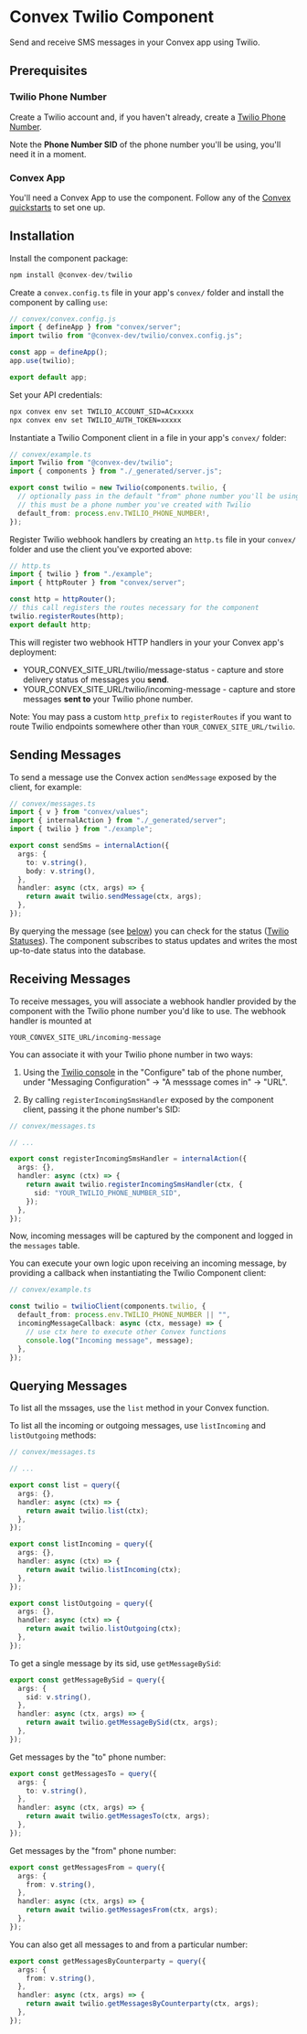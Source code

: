 # Convex Twilio Component

Send and receive SMS messages in your Convex app using Twilio.

## Prerequisites

### Twilio Phone Number

Create a Twilio account and, if you haven't already, create a [Twilio Phone Number](https://www.twilio.com/docs/phone-numbers).

Note the **Phone Number SID** of the phone number you'll be using, you'll need it in a moment.

### Convex App

You'll need a Convex App to use the component. Follow any of the [Convex quickstarts](https://docs.convex.dev/home) to set one up.

## Installation

Install the component package:

```ts
npm install @convex-dev/twilio
```

Create a `convex.config.ts` file in your app's `convex/` folder and install the component by calling `use`:

```ts
// convex/convex.config.js
import { defineApp } from "convex/server";
import twilio from "@convex-dev/twilio/convex.config.js";

const app = defineApp();
app.use(twilio);

export default app;
```

Set your API credentials:

```sh
npx convex env set TWILIO_ACCOUNT_SID=ACxxxxx
npx convex env set TWILIO_AUTH_TOKEN=xxxxx
```

Instantiate a Twilio Component client in a file in your app's `convex/` folder:

```ts
// convex/example.ts
import Twilio from "@convex-dev/twilio";
import { components } from "./_generated/server.js";

export const twilio = new Twilio(components.twilio, {
  // optionally pass in the default "from" phone number you'll be using
  // this must be a phone number you've created with Twilio
  default_from: process.env.TWILIO_PHONE_NUMBER!,
});
```

Register Twilio webhook handlers by creating an `http.ts` file in your `convex/` folder and use the client you've exported above:

```ts
// http.ts
import { twilio } from "./example";
import { httpRouter } from "convex/server";

const http = httpRouter();
// this call registers the routes necessary for the component
twilio.registerRoutes(http);
export default http;
```

This will register two webhook HTTP handlers in your your Convex app's deployment:

- YOUR_CONVEX_SITE_URL/twilio/message-status - capture and store delivery status of messages you **send**.
- YOUR_CONVEX_SITE_URL/twilio/incoming-message - capture and store messages **sent to** your Twilio phone number.

Note: You may pass a custom `http_prefix` to `registerRoutes` if you want to
route Twilio endpoints somewhere other than `YOUR_CONVEX_SITE_URL/twilio`.

## Sending Messages

To send a message use the Convex action `sendMessage` exposed by the client, for example:

```ts
// convex/messages.ts
import { v } from "convex/values";
import { internalAction } from "./_generated/server";
import { twilio } from "./example";

export const sendSms = internalAction({
  args: {
    to: v.string(),
    body: v.string(),
  },
  handler: async (ctx, args) => {
    return await twilio.sendMessage(ctx, args);
  },
});
```

By querying the message (see [below](#querying-messages)) you can check for the status ([Twilio Statuses](https://www.twilio.com/docs/messaging/api/message-resource#message-status-values)). The component subscribes to status updates and writes the most up-to-date status into the database.

## Receiving Messages

To receive messages, you will associate a webhook handler provided by the component with the Twilio phone number you'd like to use.
The webhook handler is mounted at

```
YOUR_CONVEX_SITE_URL/incoming-message
```

You can associate it with your Twilio phone number in two ways:

1. Using the [Twilio console](https://console.twilio.com/) in the "Configure" tab of the phone number, under "Messaging Configuration" -> "A messsage comes in" -> "URL".

2. By calling `registerIncomingSmsHandler` exposed by the component client, passing it the phone number's SID:

```ts
// convex/messages.ts

// ...

export const registerIncomingSmsHandler = internalAction({
  args: {},
  handler: async (ctx) => {
    return await twilio.registerIncomingSmsHandler(ctx, {
      sid: "YOUR_TWILIO_PHONE_NUMBER_SID",
    });
  },
});
```

Now, incoming messages will be captured by the component and logged in the `messages` table.

You can execute your own logic upon receiving an incoming message, by providing a callback when instantiating the Twilio Component client:

```ts
// convex/example.ts

const twilio = twilioClient(components.twilio, {
  default_from: process.env.TWILIO_PHONE_NUMBER || "",
  incomingMessageCallback: async (ctx, message) => {
    // use ctx here to execute other Convex functions
    console.log("Incoming message", message);
  },
});
```

## Querying Messages

To list all the mssages, use the `list` method in your Convex function.

To list all the incoming or outgoing messages, use `listIncoming` and `listOutgoing` methods:

```ts
// convex/messages.ts

// ...

export const list = query({
  args: {},
  handler: async (ctx) => {
    return await twilio.list(ctx);
  },
});

export const listIncoming = query({
  args: {},
  handler: async (ctx) => {
    return await twilio.listIncoming(ctx);
  },
});

export const listOutgoing = query({
  args: {},
  handler: async (ctx) => {
    return await twilio.listOutgoing(ctx);
  },
});
```

To get a single message by its sid, use `getMessageBySid`:

```ts
export const getMessageBySid = query({
  args: {
    sid: v.string(),
  },
  handler: async (ctx, args) => {
    return await twilio.getMessageBySid(ctx, args);
  },
});
```

Get messages by the "to" phone number:

```ts
export const getMessagesTo = query({
  args: {
    to: v.string(),
  },
  handler: async (ctx, args) => {
    return await twilio.getMessagesTo(ctx, args);
  },
});
```

Get messages by the "from" phone number:

```ts
export const getMessagesFrom = query({
  args: {
    from: v.string(),
  },
  handler: async (ctx, args) => {
    return await twilio.getMessagesFrom(ctx, args);
  },
});
```

You can also get all messages to and from a particular number:

```ts
export const getMessagesByCounterparty = query({
  args: {
    from: v.string(),
  },
  handler: async (ctx, args) => {
    return await twilio.getMessagesByCounterparty(ctx, args);
  },
});
```
